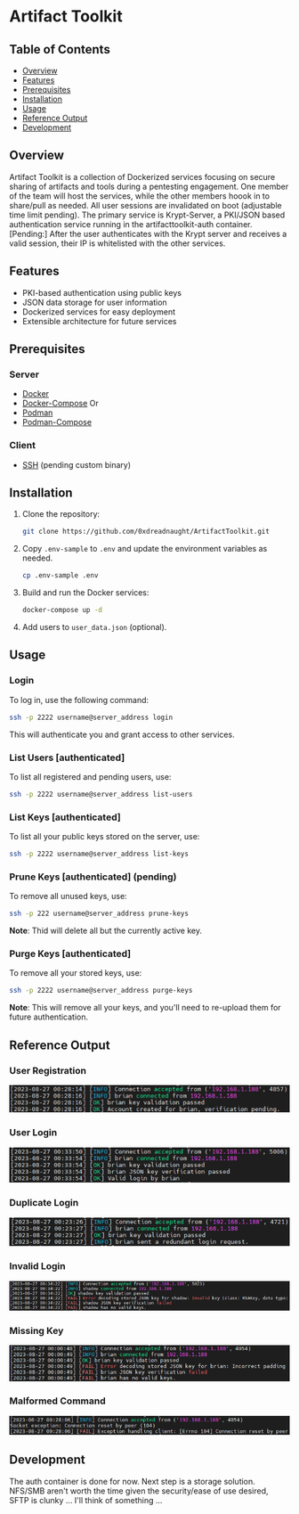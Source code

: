 # Artifact Toolkit

## Table of Contents
- [Overview](#overview)
- [Features](#features)
- [Prerequisites](#prerequisites)
- [Installation](#installation)
- [Usage](#usage)
- [Reference Output](#reference-output)
- [Development](#development)

## Overview
Artifact Toolkit is a collection of Dockerized services focusing on secure sharing of artifacts and tools during a pentesting engagement. One member of the team will host the services, while the other members hoook in to share/pull as needed. All user sessions are invalidated on boot (adjustable time limit pending). The primary service is Krypt-Server, a PKI/JSON based authentication service running in the artifacttoolkit-auth container. [Pending:] After the user authenticates with the Krypt server and receives a valid session, their IP is whitelisted with the other services.

## Features
- PKI-based authentication using public keys
- JSON data storage for user information
- Dockerized services for easy deployment
- Extensible architecture for future services

## Prerequisites
### Server
- [Docker](https://www.docker.com/)
- [Docker-Compose](https://docs.docker.com/compose/)
Or
- [Podman](https://podman.io/)
- [Podman-Compose](https://github.com/containers/podman-compose)

### Client
- [SSH](https://www.ssh.com/academy/ssh) (pending custom binary)

## Installation
1. Clone the repository:
    ```bash
    git clone https://github.com/0xdreadnaught/ArtifactToolkit.git
    ```
2. Copy `.env-sample` to `.env` and update the environment variables as needed.
    ```bash
    cp .env-sample .env
    ```
3. Build and run the Docker services:
    ```bash
    docker-compose up -d
    ```
4. Add users to `user_data.json` (optional).

## Usage

### Login
To log in, use the following command:
```bash
ssh -p 2222 username@server_address login
```
This will authenticate you and grant access to other services.

### List Users [authenticated]
To list all registered and pending users, use:
```bash
ssh -p 2222 username@server_address list-users
```

### List Keys [authenticated]
To list all your public keys stored on the server, use:
```bash
ssh -p 2222 username@server_address list-keys
```

### Prune Keys [authenticated] (pending)
To remove all unused keys, use: 
```bash
ssh -p 222 username@server_address prune-keys
```
**Note**: Thid will delete all but the currently active key.

### Purge Keys [authenticated]
To remove all your stored keys, use:
```bash
ssh -p 2222 username@server_address purge-keys
```
**Note**: This will remove all your keys, and you'll need to re-upload them for future authentication.

## Reference Output
### User Registration
![show registration](imgs/atk-registration.png)
### User Login
![show login](imgs/atk-valid-login.png)
### Duplicate Login
![show duplicate login](imgs/atk-duplicate-login.png)
### Invalid Login
![show invalid login](imgs/atk-invalid-login.png)
### Missing Key
![show missing key](imgs/atk-missing-key.png)
### Malformed Command
![show malformed command](imgs/atk-malformed-cmd.png)


## Development
The auth container is done for now. Next step is a storage solution. NFS/SMB aren't worth the time given the security/ease of use desired, SFTP is clunky ... I'll think of something ...


